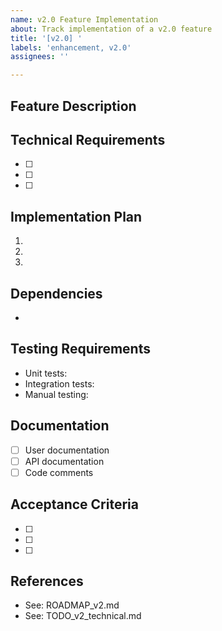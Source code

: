 ```yaml
---
name: v2.0 Feature Implementation
about: Track implementation of a v2.0 feature
title: '[v2.0] '
labels: 'enhancement, v2.0'
assignees: ''

---
```


## Feature Description
<!-- Brief description of the feature to implement -->

## Technical Requirements
<!-- List specific technical requirements -->
- [ ] 
- [ ] 
- [ ] 

## Implementation Plan
<!-- Describe the implementation approach -->
1. 
2. 
3. 

## Dependencies
<!-- List any features that must be completed first -->
- 

## Testing Requirements
<!-- Describe how this feature will be tested -->
- Unit tests:
- Integration tests:
- Manual testing:

## Documentation
<!-- What documentation needs to be created/updated -->
- [ ] User documentation
- [ ] API documentation
- [ ] Code comments

## Acceptance Criteria
<!-- Define what "done" means for this feature -->
- [ ] 
- [ ] 
- [ ] 

## References
<!-- Link to roadmap, technical specs, or related issues -->
- See: ROADMAP_v2.md
- See: TODO_v2_technical.md
